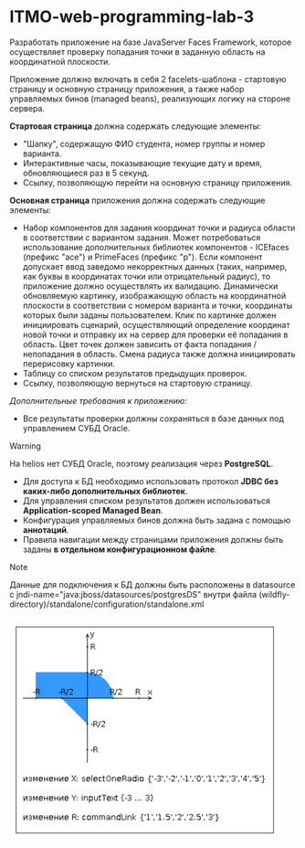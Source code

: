 # ITMO-web-programming-lab-3

Разработать приложение на базе JavaServer Faces Framework, которое осуществляет проверку попадания точки в заданную область на координатной плоскости.

Приложение должно включать в себя 2 facelets-шаблона - стартовую страницу и основную страницу приложения, а также набор управляемых бинов (managed beans), реализующих логику на стороне сервера.

**Стартовая страница** должна содержать следующие элементы:

- "Шапку", содержащую ФИО студента, номер группы и номер варианта.
- Интерактивные часы, показывающие текущие дату и время, обновляющиеся раз в 5 секунд.
- Ссылку, позволяющую перейти на основную страницу приложения.

**Основная страница** приложения должна содержать следующие элементы:

- Набор компонентов для задания координат точки и радиуса области в соответствии с вариантом задания. Может потребоваться использование дополнительных библиотек компонентов - ICEfaces (префикс "ace") и PrimeFaces (префикс "p"). Если компонент допускает ввод заведомо некорректных данных (таких, например, как буквы в координатах точки или отрицательный радиус), то приложение должно осуществлять их валидацию.
Динамически обновляемую картинку, изображающую область на координатной плоскости в соответствии с номером варианта и точки, координаты которых были заданы пользователем. Клик по картинке должен инициировать сценарий, осуществляющий определение координат новой точки и отправку их на сервер для проверки её попадания в область. Цвет точек должен зависить от факта попадания / непопадания в область. Смена радиуса также должна инициировать перерисовку картинки.
- Таблицу со списком результатов предыдущих проверок.
- Ссылку, позволяющую вернуться на стартовую страницу.

*Дополнительные требования к приложению:*

- Все результаты проверки должны сохраняться в базе данных под управлением СУБД Oracle.
> [!WARNING]  
На helios нет СУБД Oracle, поэтому реализация через **PostgreSQL**.
- Для доступа к БД необходимо использовать протокол **JDBC без каких-либо дополнительных библиотек**.
- Для управления списком результатов должен использоваться **Application-scoped Managed Bean**.
- Конфигурация управляемых бинов должна быть задана с помощью **аннотаций**.
- Правила навигации между страницами приложения должны быть заданы **в отдельном конфигурационном файле**.

> [!NOTE]
> Данные для подключения к БД должны быть расположены в datasource с jndi-name="java:jboss/datasources/postgresDS" внутри файла (wildfly-directory)/standalone/configuration/standalone.xml

![areas](/areas.png)

